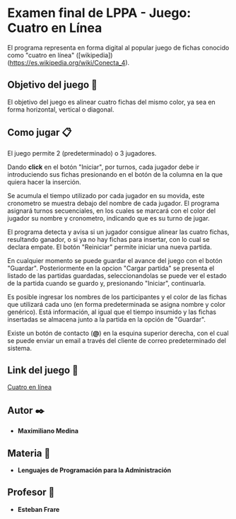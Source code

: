 # Examen final de LPPA - Juego: Cuatro en Línea

El programa representa en forma digital al popular juego de fichas conocido como "cuatro en línea" ([wikipedia])(https://es.wikipedia.org/wiki/Conecta_4).

## Objetivo del juego 🚀

El objetivo del juego es alinear cuatro fichas del mismo color, ya sea en forma horizontal, vertical o diagonal.

## Como jugar 📋

El juego permite 2 (predeterminado) o 3 jugadores.

Dando **click** en el botón "Iniciar", por turnos, cada jugador debe ir introduciendo sus fichas presionando en el botón de la columna en la que quiera hacer la inserción.

Se acumula el tiempo utilizado por cada jugador en su movida, este cronometro se muestra debajo del nombre de cada jugador.
El programa asignará turnos secuenciales, en los cuales se marcará con el color del jugador su nombre y cronometro, indicando que es su turno de jugar.

El programa detecta y avisa si un jugador consigue alinear las cuatro fichas, resultando ganador, o si ya no hay fichas para insertar, con lo cual se declara empate. El botón "Reiniciar" permite iniciar una nueva partida.

En cualquier momento se puede guardar el avance del juego con el botón "Guardar". Posteriormente en la opcion "Cargar partida" se presenta el listado de las partidas guardadas, seleccionandolas se puede ver el estado de la partida cuando se guardo y, presionando "Iniciar", continuarla.

Es posible ingresar los nombres de los participantes y el color de las fichas que utilizará cada uno (en forma predeterminada se asigna nombre y color genérico). Está información, al igual que el tiempo insumido y las fichas insertadas se almacena junto a la partida en la opción de "Guardar".

Existe un botón de contacto (**@**) en la esquina superior derecha, con el cual se puede enviar un email a través del cliente de correo predeterminado del sistema.

## Link del juego 📌

[Cuatro en línea](https://titojuan1234.github.io/test/index.html)

## Autor ✒️

* **Maximiliano Medina**

## Materia 📄

* **Lenguajes de Programación para la Administración**

## Profesor 📄

* **Esteban Frare**
